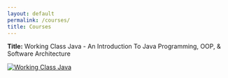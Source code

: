 ```yaml
---
layout: default
permalink: /courses/
title: Courses
---
```


**Title:** Working Class Java - An Introduction To Java Programming, OOP, & Software Architecture

[![Working Class Java](https://bracketcove.github.io/assets/images/wcj.png)](https://youtu.be/FL2SMZxNQlc "Working Class Java")
